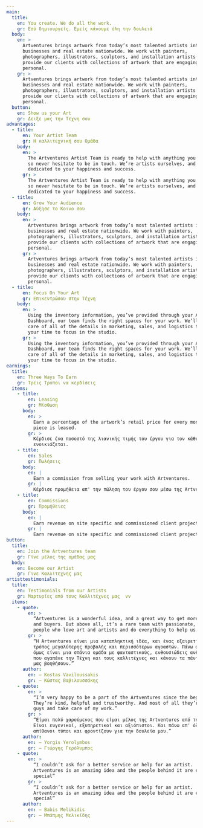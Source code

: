 ```yaml
---
main:
  title:
    en: You create. We do all the work.
    gr: Εσύ δημιουργείς. Εμείς κάνουμε όλη την δουλειά
  body:
    en: >
      Artventures brings artwork from today’s most talented artists into
      businesses and real estate nationwide. We work with painters,
      photographers, illustrators, sculptors, and installation artists to
      provide our clients with collections of artwork that are engaging and
      personal.
    gr: >
      Artventures brings artwork from today’s most talented artists into
      businesses and real estate nationwide. We work with painters,
      photographers, illustrators, sculptors, and installation artists to
      provide our clients with collections of artwork that are engaging and
      personal.
  button:
    en: Show us your Art
    gr: Δειξε μας την Τεχνη σου
advantages:
  - title:
      en: Your Artist Team
      gr: Η καλλιτεχνική σου Ομάδα
    body:
      en: >
        The Artventures Artist Team is ready to help with anything you may need,
        so never hesitate to be in touch. We’re artists ourselves, and we’re
        dedicated to your happiness and success.
      gr: >
        The Artventures Artist Team is ready to help with anything you may need,
        so never hesitate to be in touch. We’re artists ourselves, and we’re
        dedicated to your happiness and success.
  - title:
      en: Grow Your Audience
      gr: Αύξησε το Κοινο σου
    body:
      en: >
        Artventures brings artwork from today’s most talented artists into
        businesses and real estate nationwide. We work with painters,
        photographers, illustrators, sculptors, and installation artists to
        provide our clients with collections of artwork that are engaging and
        personal.
      gr: >
        Artventures brings artwork from today’s most talented artists into
        businesses and real estate nationwide. We work with painters,
        photographers, illustrators, sculptors, and installation artists to
        provide our clients with collections of artwork that are engaging and
        personal.
  - title:
      en: Focus On Your Art
      gr: Επικεντρώσου στην Τέχνη
    body:
      en: >
        Using the inventory information, you’ve provided through your Artist
        Dashboard, our team finds the right spaces for your work. We’ll take
        care of all of the details in marketing, sales, and logistics to free up
        your time to focus in the studio.
      gr: >
        Using the inventory information, you’ve provided through your Artist
        Dashboard, our team finds the right spaces for your work. We’ll take
        care of all of the details in marketing, sales, and logistics to free up
        your time to focus in the studio.
earnings:
  title:
    en: Three Ways To Earn
    gr: Τρεις Τρόποι να κερδίσεις
  items:
    - title:
        en: Leasing
        gr: Μίσθωση
      body:
        en: >
          Earn a percentage of the artwork’s retail price for every month a
          piece is leased.
        gr: >
          Κέρδισε ένα ποσοστό της λιανικής τιμής του έργου για τον κάθε μήνα που
          ενοικιάζεται.
    - title:
        en: Sales
        gr: Πωλήσεις
      body:
        en: |
          Earn a commission from selling your work with Artventures.
        gr: |
          Κέρδισε προμήθεια απ' την πώληση του έργου σου μέσω της Artventures.
    - title:
        en: Commissions
        gr: Προμήθειες
      body:
        en: |
          Earn revenue on site specific and commissioned client projects.
        gr: |
          Earn revenue on site specific and commissioned client projects.
button:
  title:
    en: Join the Artventures team
    gr: Γίνε μέλος της ομάδας μας
  body:
    en: Become our Artist
    gr: Γινε Καλλιτεχνης μας
artisttestimonials:
  title:
    en: Testimonials from our Artists
    gr: Μαρτυρίες από τους Καλλιτέχνες μας  vv
  items:
    - quote:
        en: >
          “Artventures is a wonderful idea, and a great way to get more exposure
          and buyers. But above all, it’s a rare team with passionate, amazing
          people who love art and artists and do everything to help us.”
        gr: >
          “Η Artventures είναι μια καταπληκτική ιδέα, και ένας εξαιρετικός
          τρόπος μεγαλύτερης προβολής και περισσότερων αγοαστών. Πάνω απ' όλα
          όμως είναι μια σπάνια ομάδα με φανταστικούς, ενθουσιώδεις ανθρώπους
          που αγαπάνε την Τέχνη και τους καλλιτέχνες και κάνουν τα πάντα για να
          μας βοηθήσουν.”
      author:
        en: — Kostas Vaviloussakis
        gr: — Κώστας Βαβιλουσσάκης
    - quote:
        en: >
          “I’m very happy to be a part of the Artventures since the beginning.
          They’re kind, helpful and trustworthy. And most of all they’re great
          guys and take care of my work.”
        gr: >
          “Είμαι πολύ χαρούμενος που είμαι μέλος της Artventures από την αρχή.
          Είναι ευγενικοί, εξυπηρετικοί και αξιόπιστοι. Και πάνω απ' όλα είναι
          απίθανοι τύποι και φροντίζουν για την δουλεία μου.”
      author:
        en: — Yorgis Yerolymbos
        gr: — Γιώργης Γερόλυμπος
    - quote:
        en: >
          “I couldn’t ask for a better service or help for an artist.
          Artventures is an amazing idea and the people behind it are even more
          special”
        gr: >
          “I couldn’t ask for a better service or help for an artist.
          Artventures is an amazing idea and the people behind it are even more
          special”
      author:
        en: — Babis Melikidis
        gr: — Μπάπμης Μελικίδης
---
```

